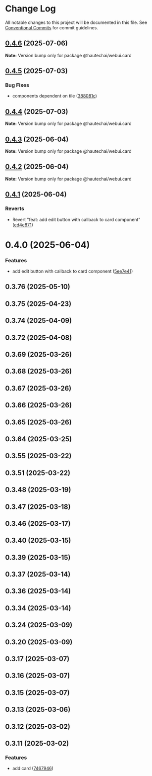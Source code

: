 # Change Log

All notable changes to this project will be documented in this file.
See [Conventional Commits](https://conventionalcommits.org) for commit guidelines.

## [0.4.6](https://github.com/HautechAI/webui/compare/@hautechai/webui.card@0.4.5...@hautechai/webui.card@0.4.6) (2025-07-06)

**Note:** Version bump only for package @hautechai/webui.card

## [0.4.5](https://github.com/HautechAI/webui/compare/@hautechai/webui.card@0.4.4...@hautechai/webui.card@0.4.5) (2025-07-03)

### Bug Fixes

- components dependent on tile ([388081c](https://github.com/HautechAI/webui/commit/388081cbd0f744e9ab9784b2af1b6161c36e8c18))

## [0.4.4](https://github.com/HautechAI/webui/compare/@hautechai/webui.card@0.4.3...@hautechai/webui.card@0.4.4) (2025-07-03)

**Note:** Version bump only for package @hautechai/webui.card

## [0.4.3](https://github.com/HautechAI/webui/compare/@hautechai/webui.card@0.4.2...@hautechai/webui.card@0.4.3) (2025-06-04)

**Note:** Version bump only for package @hautechai/webui.card

## [0.4.2](https://github.com/HautechAI/webui/compare/@hautechai/webui.card@0.4.1...@hautechai/webui.card@0.4.2) (2025-06-04)

**Note:** Version bump only for package @hautechai/webui.card

## [0.4.1](https://github.com/HautechAI/webui/compare/@hautechai/webui.card@0.4.0...@hautechai/webui.card@0.4.1) (2025-06-04)

### Reverts

- Revert "feat: add edit button with callback to card component" ([ed4e871](https://github.com/HautechAI/webui/commit/ed4e871bb08787a037f1108a325c06663a40f434))

# 0.4.0 (2025-06-04)

### Features

- add edit button with callback to card component ([5ee7e41](https://github.com/HautechAI/webui/commit/5ee7e4139c4f276d4cdd36cec81e47e7d19dabb9))

## 0.3.76 (2025-05-10)

## 0.3.75 (2025-04-23)

## 0.3.74 (2025-04-09)

## 0.3.72 (2025-04-08)

## 0.3.69 (2025-03-26)

## 0.3.68 (2025-03-26)

## 0.3.67 (2025-03-26)

## 0.3.66 (2025-03-26)

## 0.3.65 (2025-03-26)

## 0.3.64 (2025-03-25)

## 0.3.55 (2025-03-22)

## 0.3.51 (2025-03-22)

## 0.3.48 (2025-03-19)

## 0.3.47 (2025-03-18)

## 0.3.46 (2025-03-17)

## 0.3.40 (2025-03-15)

## 0.3.39 (2025-03-15)

## 0.3.37 (2025-03-14)

## 0.3.36 (2025-03-14)

## 0.3.34 (2025-03-14)

## 0.3.24 (2025-03-09)

## 0.3.20 (2025-03-09)

## 0.3.17 (2025-03-07)

## 0.3.16 (2025-03-07)

## 0.3.15 (2025-03-07)

## 0.3.13 (2025-03-06)

## 0.3.12 (2025-03-02)

## 0.3.11 (2025-03-02)

### Features

- add card ([7467946](https://github.com/HautechAI/webui/commit/7467946f02bdbd2c03463ba82103d928ab96211b))
